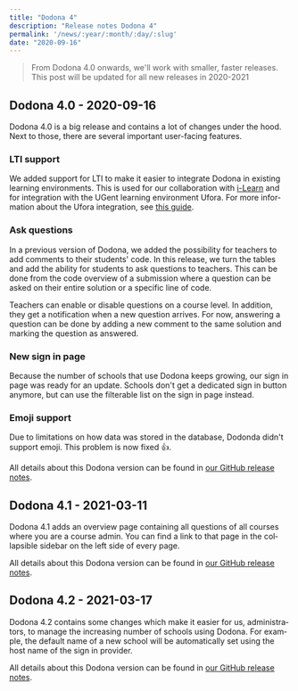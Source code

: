 ```yaml
---
title: "Dodona 4"
description: "Release notes Dodona 4"
permalink: '/news/:year/:month/:day/:slug'
date: "2020-09-16"
---
```


<NewsHeader :title="$frontmatter.title" :date="$frontmatter.date" lang="en" />

> From Dodona 4.0 onwards, we'll work with smaller, faster releases. This post will be updated for all new releases in 2020-2021

## Dodona 4.0 - 2020-09-16

Dodona 4.0 is a big release and contains a lot of changes under the hood. Next to those, there are several important user-facing features.

### LTI support
We added support for LTI to make it easier to integrate Dodona in existing learning environments. This is used for our collaboration with [i-Learn](https://www.i-learn.vlaanderen/en) and for integration with the UGent learning environment Ufora. For more information about the Ufora integration, see [this guide](/en/guides/teachers/ufora).

### Ask questions
In a previous version of Dodona, we added the possibility for teachers to add comments to their students' code. In this release, we turn the tables and add the ability for students to ask questions to teachers. This can be done from the code overview of a submission where a question can be asked on their entire solution or a specific line of code.

Teachers can enable or disable questions on a course level. In addition, they get a notification when a new question arrives. For now, answering a question can be done by adding a new comment to the same solution and marking the question as answered.

### New sign in page
Because the number of schools that use Dodona keeps growing, our sign in page was ready for an update. Schools don't get a dedicated sign in button anymore, but can use the filterable list on the sign in page instead.

### Emoji support
Due to limitations on how data was stored in the database, Dodonda didn't support emoji. This problem is now fixed 👍.

All details about this Dodona version can be found in [our GitHub release notes](https://github.com/dodona-edu/dodona/releases/tag/4.0).

## Dodona 4.1 - 2021-03-11

Dodona 4.1 adds an overview page containing all questions of all courses where you are a course admin. You can find a link to that page in the collapsible sidebar on the left side of every page.

All details about this Dodona version can be found in [our GitHub release notes](https://github.com/dodona-edu/dodona/releases/tag/4.1).

## Dodona 4.2 - 2021-03-17

Dodona 4.2 contains some changes which make it easier for us, administrators, to manage the increasing number of schools using Dodona. For example, the default name of a new school will be automatically set using the host name of the sign in provider.

All details about this Dodona version can be found in [our GitHub release notes](https://github.com/dodona-edu/dodona/releases/tag/4.2).
